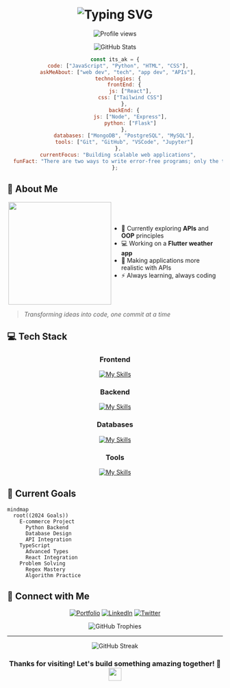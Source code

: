<h1 align="center">
  <img src="https://readme-typing-svg.herokuapp.com?font=Fira+Code&pause=1000&color=2196F3&center=true&vCenter=true&width=435&lines=Hi+there%2C+I'm+Alok+Kumar+%F0%9F%91%8B;Full-Stack+Developer;Python+Enthusiast;API+Explorer;JavaScript+Lover" alt="Typing SVG" />
</h1>

<p align="center">
  <img src="https://komarev.com/ghpvc/?username=alokkumar777&label=Profile%20views&color=0e75b6&style=flat" alt="Profile views" />
</p>

<p align="center">
  <img src="https://github-readme-stats.vercel.app/api?username=alokkumar777&show_icons=true&theme=radical" alt="GitHub Stats" />
</p>

<div align="center">
  
  ```javascript
  const its_ak = {
    code: ["JavaScript", "Python", "HTML", "CSS"],
    askMeAbout: ["web dev", "tech", "app dev", "APIs"],
    technologies: {
        frontEnd: {
            js: ["React"],
            css: ["Tailwind CSS"]
        },
        backEnd: {
            js: ["Node", "Express"],
            python: ["Flask"]
        },
        databases: ["MongoDB", "PostgreSQL", "MySQL"],
        tools: ["Git", "GitHub", "VSCode", "Jupyter"]
    },
    currentFocus: "Building scalable web applications",
    funFact: "There are two ways to write error-free programs; only the third one works"
  };
  ```
  
</div>

## 🚀 About Me
<div style="display: flex; align-items: center; justify-content: space-between;">

<img align="right" width="240" src="https://raw.githubusercontent.com/abhisheknaiidu/abhisheknaiidu/master/code.gif"/>

- 🌱 Currently exploring **APIs** and **OOP** principles  
- 💻 Working on a **Flutter weather app**  
- 🎯 Making applications more realistic with APIs  
- ⚡ Always learning, always coding  
</div>

> *Transforming ideas into code, one commit at a time*

## 💻 Tech Stack

<div align="center">

### Frontend
[![My Skills](https://skillicons.dev/icons?i=html,css,js,ts,react,angular,tailwind,bootstrap)](https://skillicons.dev)

### Backend
[![My Skills](https://skillicons.dev/icons?i=nodejs,express,python,flask)](https://skillicons.dev)

### Databases
[![My Skills](https://skillicons.dev/icons?i=mongodb,postgresql,mysql)](https://skillicons.dev)

### Tools
[![My Skills](https://skillicons.dev/icons?i=git,github,vscode,pycharm,idea)](https://skillicons.dev)

</div>
<!--
## 📊 This Week I Spent Time On
<div align="center">
  <img src="https://github-readme-stats.vercel.app/api/wakatime?username=alokkumar777&layout=compact" alt="Wakatime Stats"/>
</div> -->

## 🎯 Current Goals
```mermaid
mindmap
  root((2024 Goals))
    E-commerce Project
      Python Backend
      Database Design
      API Integration
    TypeScript
      Advanced Types
      React Integration
    Problem Solving
      Regex Mastery
      Algorithm Practice
```

## 🤝 Connect with Me
<div align="center">
  
[![Portfolio](https://img.shields.io/badge/Portfolio-000000?style=for-the-badge&logo=About.me&logoColor=white)](https://alokkumar777.github.io/my-portfolio/)
[![LinkedIn](https://img.shields.io/badge/LinkedIn-0077B5?style=for-the-badge&logo=linkedin&logoColor=white)](https://www.linkedin.com/in/alok-kumar-8b47a4270)
[![Twitter](https://img.shields.io/badge/Twitter-1DA1F2?style=for-the-badge&logo=twitter&logoColor=white)](https://x.com/Alokumar1810)

</div>

<div align="center">
  <img src="https://github-profile-trophy.vercel.app/?username=alokkumar777&theme=radical&no-frame=false&no-bg=true&margin-w=4" alt="GitHub Trophies"/>
</div>

---

<div align="center">
  <img src="https://github-readme-streak-stats.herokuapp.com/?user=alokkumar777&theme=radical" alt="GitHub Streak"/>
</div>

<h3 align="center">
  Thanks for visiting! Let's build something amazing together! 🚀
  <img src="https://raw.githubusercontent.com/BrunnerLivio/brunnerlivio/master/images/wave.gif" width="30px"/>
</h3>

